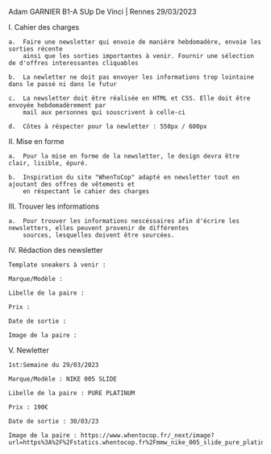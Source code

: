 Adam GARNIER 
B1-A SUp De Vinci | Rennes
29/03/2023

I. Cahier des charges

    a.  Faire une newsletter qui envoie de manière hebdomadère, envoie les sorties récente 
        ainsi que les sorties importantes à venir. Fournir une sélection de d'offres interessantes cliquables 

    b.  La newletter ne doit pas envoyer les informations trop lointaine dans le passé ni dans le futur 

    c.  La newsletter doit être réalisée en HTML et CSS. Elle doit être envoyée hebdomadèrement par
        mail aux personnes qui souscrivent à celle-ci

    d.  Côtes à réspecter pour la newletter : 550px / 600px


II. Mise en forme

    a.  Pour la mise en forme de la newsletter, le design devra être clair, lisible, épuré.
    
    b.  Inspiration du site "WhenToCop" adapté en newsletter tout en ajoutant des offres de vêtements et
        en réspectant le cahier des charges


III. Trouver les informations
    
    a.  Pour trouver les informations nescéssaires afin d'écrire les newsletters, elles peuvent provenir de différentes
        sources, lesquelles doivent être sourcées.
    

IV. Rédaction des newsletter

    Template sneakers à venir :

    Marque/Modèle : 

    Libelle de la paire : 

    Prix : 

    Date de sortie :

    Image de la paire : 



V. Newletter

    1st:Semaine du 29/03/2023   

    Marque/Modèle : NIKE 005 SLIDE

    Libelle de la paire : PURE PLATINUM

    Prix : 190€

    Date de sortie : 30/03/23

    Image de la paire : https://www.whentocop.fr/_next/image?url=https%3A%2F%2Fstatics.whentocop.fr%2Fmmw_nike_005_slide_pure_platinum_dh1258_003_10337b6564.webp&w=1920&q=75

